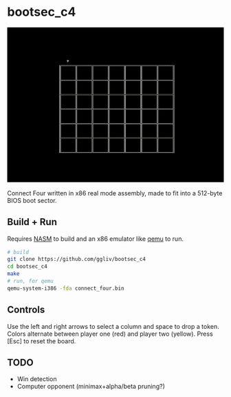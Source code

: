 # bootsec_c4
![demo of connect four gameplay](https://raw.githubusercontent.com/ggliv/bootsec_c4/main/demo.gif)

Connect Four written in x86 real mode assembly, made to fit into a 512-byte BIOS boot sector.

## Build + Run
Requires [NASM](https://en.wikipedia.org/wiki/Netwide_Assembler) to build and an x86 emulator like [qemu](https://en.wikipedia.org/wiki/QEMU) to run.
```bash
# build
git clone https://github.com/ggliv/bootsec_c4
cd bootsec_c4
make
# run, for qemu
qemu-system-i386 -fda connect_four.bin
```

## Controls
Use the left and right arrows to select a column and space to drop a token. Colors alternate between player one (red) and player two (yellow). Press [Esc] to reset the board.

## TODO
- Win detection
- Computer opponent (minimax+alpha/beta pruning?)
